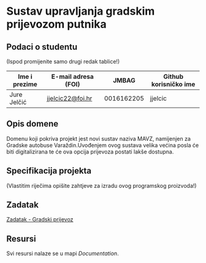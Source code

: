 

# Sustav upravljanja gradskim prijevozom putnika


## Podaci o studentu
(Ispod promijenite samo drugi redak tablice!)

Ime i prezime | E-mail adresa (FOI) | JMBAG | Github korisničko ime
------------  | ------------------- | ----- | ---------------------
Jure Jelčić | jjelcic22@foi.hr | 0016162205 | jjelcic


## Opis domene
Domenu koji pokriva projekt jest novi sustav naziva MAVZ, namijenjen za Gradske autobuse Varaždin.Uvođenjem ovog sustava velika većina posla će biti digitalizirana  te će ova opcija prijevoza postati lakše dostupna.

## Specifikacija projekta
(Vlastitim riječima opišite zahtjeve za izradu ovog programskog proizvoda!)

## Zadatak
[Zadatak - Gradski prijevoz](https://github.com/foivz/pi2024-zadace-jjelcic22/blob/master/Documentation/Zadatak%20-%20Gradski%20prijevoz.pdf)

## Resursi

Svi resursi nalaze se u mapi _Documentation_.

